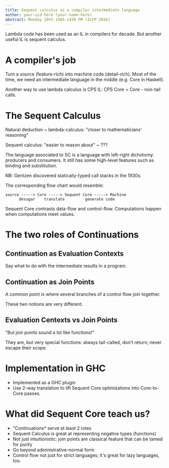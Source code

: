 ```yaml
---
title: Sequent calculus as a compiler intermediate language
author: your-uid-here (your-name-here)
abstract: Monday 19th 1405-1430 PM (ICFP 2016)
---
```


Lambda code has been used as an IL in compilers for decade. But another useful
IL is sequent calculus.

# A compiler's job

Turn a source (feature-rich) into machine code (detail-rich). Most of the time,
we need an intermediate language in the middle (e.g. Core in Haskell).

Another way to use lambda calculus is CPS IL: CPS Core = Core - non-tail calls.

# The Sequent Calculus

Natural deduction ~ lambda-calculus: "closer to mathematicians' reasoning"

Sequent calculus: "easier to reason about" ~ ???

The language associated to SC is a language with left-right dichotomy: producers
and consumers. It still has some high-level features such as binding and
substitution.

NB: Gentzen discovered statically-typed call stacks in the 1930s.

The corresponding flow chart would resemble:

~~~
source -----> Core -----> Sequent Core -----> Machine
      desugar    translate         generate code
~~~

Sequent Core contrasts data-flow and control-flow. Computations happen when
computations meet values.

# The two roles of Continuations

## Continuation as Evaluation Contexts

Say what to do with the intermediate results in a program.

## Continuation as Join Points

A common point is where several branches of a control flow join together.

These two notions are very different.

## Evaluation Centexts vs Join Points

"But join points sound a lot like functions!"

They are, but very special functions: always tail-called, don't return; never
escape their scope.

# Implementation in GHC

* Implemented as a GHC plugin
* Use 2-way translation to lift Sequent Core optimizations into Core-to-Core
passes.

# What did Sequent Core teach us?

* "Continuations* serve at least 2 roles
* Sequent Calculus is great at representing negative types (functions)
* Not just intuitionistic: join points are classical feature that can be tamed
for purity
* Go beyond administrative-normal form
* Control flow not just for strict languages; it's great for lazy languages,
too.
